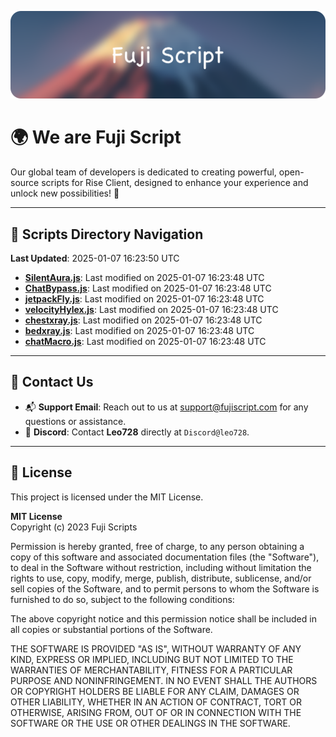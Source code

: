 ![Banner](.github/b.webp)

# 🌍 **We are Fuji Script**

Our global team of developers is dedicated to creating powerful, open-source scripts for Rise Client, designed to enhance your experience and unlock new possibilities! 🌟

---
<!-- SCRIPTS_NAVIGATION_START -->
## 📂 **Scripts Directory Navigation**

**Last Updated**: 2025-01-07 16:23:50 UTC

- **[SilentAura.js](scripts/SilentAura.js)**: Last modified on 2025-01-07 16:23:48 UTC
- **[ChatBypass.js](scripts/ChatBypass.js)**: Last modified on 2025-01-07 16:23:48 UTC
- **[jetpackFly.js](scripts/jetpackFly.js)**: Last modified on 2025-01-07 16:23:48 UTC
- **[velocityHylex.js](scripts/velocityHylex.js)**: Last modified on 2025-01-07 16:23:48 UTC
- **[chestxray.js](scripts/chestxray.js)**: Last modified on 2025-01-07 16:23:48 UTC
- **[bedxray.js](scripts/bedxray.js)**: Last modified on 2025-01-07 16:23:48 UTC
- **[chatMacro.js](scripts/chatMacro.js)**: Last modified on 2025-01-07 16:23:48 UTC

<!-- SCRIPTS_NAVIGATION_END -->

---

## 💬 **Contact Us**  
- 📬 **Support Email**: Reach out to us at [support@fujiscript.com](mailto:support@fujiscript.com) for any questions or assistance.  
- 💬 **Discord**: Contact **Leo728** directly at `Discord@leo728`.

---

## 📜 **License**

This project is licensed under the MIT License.  

**MIT License**  
Copyright (c) 2023 Fuji Scripts  

Permission is hereby granted, free of charge, to any person obtaining a copy of this software and associated documentation files (the "Software"), to deal in the Software without restriction, including without limitation the rights to use, copy, modify, merge, publish, distribute, sublicense, and/or sell copies of the Software, and to permit persons to whom the Software is furnished to do so, subject to the following conditions:  

The above copyright notice and this permission notice shall be included in all copies or substantial portions of the Software.  

THE SOFTWARE IS PROVIDED "AS IS", WITHOUT WARRANTY OF ANY KIND, EXPRESS OR IMPLIED, INCLUDING BUT NOT LIMITED TO THE WARRANTIES OF MERCHANTABILITY, FITNESS FOR A PARTICULAR PURPOSE AND NONINFRINGEMENT. IN NO EVENT SHALL THE AUTHORS OR COPYRIGHT HOLDERS BE LIABLE FOR ANY CLAIM, DAMAGES OR OTHER LIABILITY, WHETHER IN AN ACTION OF CONTRACT, TORT OR OTHERWISE, ARISING FROM, OUT OF OR IN CONNECTION WITH THE SOFTWARE OR THE USE OR OTHER DEALINGS IN THE SOFTWARE.  
